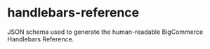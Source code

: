 # handlebars-reference
JSON schema used to generate the human-readable BigCommerce Handlebars Reference.
